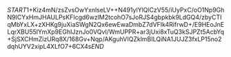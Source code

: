 $START$1+Kiz4mN/zsZvsOwYxnlseLV++N491ylYlQlCzV55/iUyPxC/oO1Np9GhN9ICYxHmJHAULPsKFIcgd6wzlM2tcohO7sJoRJS4gbpkbk9LdGQ4/zbyCTIqMbYxLX+zXHKg9juXiaSWgN2Qx6ewEwaDmbZ7dVFIk4RifrwD+/E9HEoJnELqrXBU55IYmXp9EGhIJznJo0VQvI/WmUPPR+ar3jUxi8xTuQ3kSJPZt5AcbYq+SjSXCHmZizURq8X/168Gv+Nqp/AKguhVIQZklmBILQiNA1JUJZ3fxLP15no2dqhUYV2xipL4XLfO7+6CX4s$END$